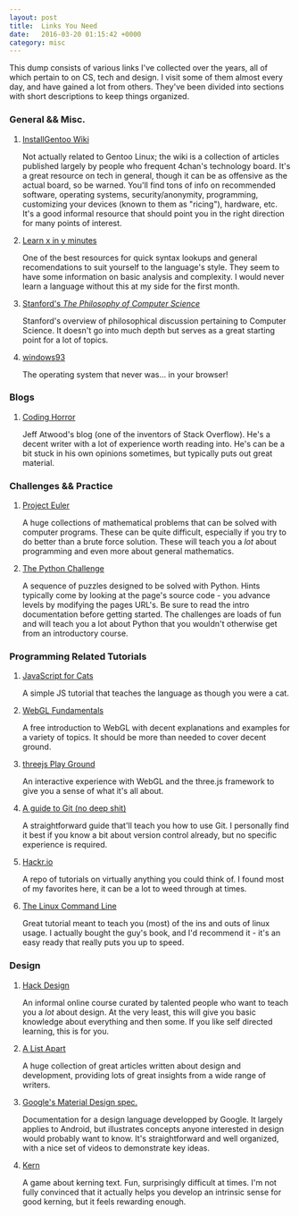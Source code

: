 ```yaml
---
layout: post
title:  Links You Need
date:   2016-03-20 01:15:42 +0000
category: misc
---
```


This dump consists of various links I've collected over the years, all of which pertain to on CS, tech and design. I visit some of them almost every day, and have gained a lot from others. They've been divided into sections with short descriptions to keep things organized.

### General && Misc.

1. [InstallGentoo Wiki](https://wiki.installgentoo.com/index.php/Main_Page)

	Not actually related to Gentoo Linux; the wiki is a collection of articles published largely by people who frequent 4chan's technology board. It's a great resource on tech in general, though it can be as offensive as the actual board, so be warned. You'll find tons of info on recommended software, operating systems, security/anonymity, programming, customizing your devices (known to them as "ricing"), hardware, etc. It's a good informal resource that should point you in the right direction for many points of interest.

2. [Learn x in y minutes](https://learnxinyminutes.com/)

	One of the best resources for quick syntax lookups and general recomendations to suit yourself to the language's style. They seem to have some information on basic analysis and complexity. I would never learn a language without this at my side for the first month.


4. [Stanford's *The Philosophy of Computer Science*](http://plato.stanford.edu/entries/computer-science/#ComArt)

	Stanford's overview of philosophical discussion pertaining to Computer Science. It doesn't go into much depth but serves as a great starting point for a lot of topics.


3. [windows93](http://www.windows93.net/)

	The operating system that never was... in your browser!

### Blogs

1. [Coding Horror](http://blog.codinghorror.com/)

	Jeff Atwood's blog (one of the inventors of Stack Overflow). He's a decent writer with a lot of experience worth reading into. He's can be a bit stuck in his own opinions sometimes, but typically puts out great material.

### Challenges && Practice

1. [Project Euler](https://projecteuler.net/archives)

	A huge collections of mathematical problems that can be solved with computer programs. These can be quite difficult, especially if you try to do better than a brute force solution. These will teach you a *lot* about programming and even more about general mathematics.

2. [The Python Challenge](http://www.pythonchallenge.com/)

	A sequence of puzzles designed to be solved with Python. Hints typically come by looking at the page's source code - you advance levels by modifying the pages URL's. Be sure to read the intro documentation before getting started. The challenges are loads of fun and will teach you a lot about Python that you wouldn't otherwise get from an introductory course.

### Programming Related Tutorials
1. [JavaScript for Cats](http://jsforcats.com/)

	A simple JS tutorial that teaches the language as though you were a cat.

2. [WebGL Fundamentals](http://webglfundamentals.org/)

	A free introduction to WebGL with decent explanations and examples for a variety of topics. It should be more than needed to cover decent ground.

3. [threejs Play Ground](http://threejsplaygnd.brangerbriz.net/)

	An interactive experience with WebGL and the three.js framework to give you a sense of what it's all about.

3. [A guide to Git (no deep shit)](http://rogerdudler.github.io/git-guide/)

	A straightforward guide that'll teach you how to use Git. I personally find it best if you know a bit about version control already, but no specific experience is required.

4. [Hackr.io](http://hackr.io/)

	A repo of tutorials on virtually anything you could think of. I found most of my favorites here, it can be a lot to weed through at times.

5. [The Linux Command Line](http://linuxcommand.org/index.php)

	Great tutorial meant to teach you (most) of the ins and outs of linux usage. I actually bought the guy's book, and I'd recommend it - it's an easy ready that really puts you up to speed.

### Design
1. [Hack Design](https://hackdesign.org/lessons)

	An informal online course curated by talented people who want to teach you a *lot* about design. At the very least, this will give you basic knowledge about everything and then some. If you like self directed learning, this is for you.

2. [A List Apart](http://alistapart.com/articles)

	A huge collection of great articles written about design and development, providing lots of great insights from a wide range of writers.

3. [Google's Material Design spec.](http://www.google.com/design/spec/material-design/introduction.html#)

	Documentation for a design language developped by Google. It largely applies to Android, but illustrates concepts anyone interested in design would probably want to know. It's straightforward and well organized, with a nice set of videos to demonstrate key ideas.

4. [Kern](http://type.method.ac/#)

	A game about kerning text. Fun, surprisingly difficult at times. I'm not fully convinced that it actually helps you develop an intrinsic sense for good kerning, but it feels rewarding enough.
